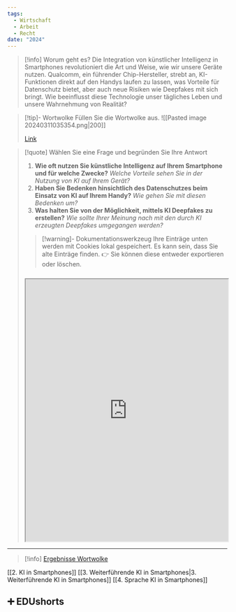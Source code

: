 ```yaml
---
tags:
  - Wirtschaft
  - Arbeit
  - Recht
date: "2024"
---
```

>[!info] Worum geht es?
>Die Integration von künstlicher Intelligenz in Smartphones revolutioniert die Art und Weise, wie wir unsere Geräte nutzen. Qualcomm, ein führender Chip-Hersteller, strebt an, KI-Funktionen direkt auf den Handys laufen zu lassen, was Vorteile für Datenschutz bietet, aber auch neue Risiken wie Deepfakes mit sich bringt. Wie beeinflusst diese Technologie unser tägliches Leben und unsere Wahrnehmung von Realität?

>[!tip]- Wortwolke
>Füllen Sie die Wortwolke aus.
>![[Pasted image 20240311035354.png|200]]
>
>[Link](https://www.menti.com/ale56t25t5pe)

>[!quote] Wählen Sie eine Frage und begründen Sie Ihre Antwort
>1. **Wie oft nutzen Sie künstliche Intelligenz auf Ihrem Smartphone und für welche Zwecke?**
>*Welche Vorteile sehen Sie in der Nutzung von KI auf Ihrem Gerät?*
>2. **Haben Sie Bedenken hinsichtlich des Datenschutzes beim Einsatz von KI auf Ihrem Handy?**
>*Wie gehen Sie mit diesen Bedenken um?*
>3. **Was halten Sie von der Möglichkeit, mittels KI Deepfakes zu erstellen?**
>*Wie sollte Ihrer Meinung nach mit den durch KI erzeugten Deepfakes umgegangen werden?*
>   
>>[!warning]- Dokumentationswerkzeug 
>Ihre Einträge unten werden mit Cookies lokal gespeichert. Es kann sein, dass Sie alte Einträge finden. 
>👉 Sie können diese entweder exportieren oder löschen.
>#####
><iframe width="100%" height="600" src="https://app.Lumi.education/run/rdWSOq" allowfullscreen allow="geolocation *; autoplay; encrypted-media"></iframe>


---

>[!info] [Ergebnisse Wortwolke](https://www.mentimeter.com/app/presentation/alq4yzgzh4s9uv343n3dn8zfu3wk8fsr)

[[2. KI in Smartphones]]
[[3. Weiterführende KI in Smartphones|3. Weiterführende KI in Smartphones]]
[[4. Sprache KI in Smartphones]]

## ➕ EDUshorts
